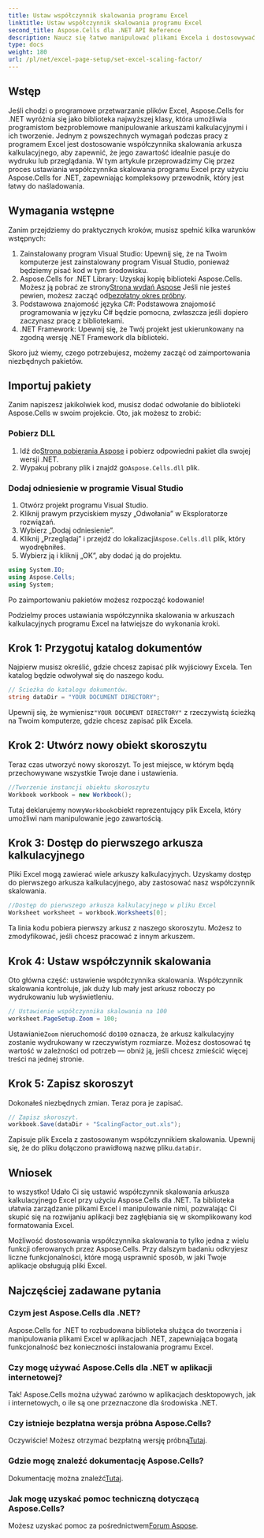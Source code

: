 ```yaml
---
title: Ustaw współczynnik skalowania programu Excel
linktitle: Ustaw współczynnik skalowania programu Excel
second_title: Aspose.Cells dla .NET API Reference
description: Naucz się łatwo manipulować plikami Excela i dostosowywać współczynnik skalowania przy użyciu Aspose.Cells dla .NET.
type: docs
weight: 180
url: /pl/net/excel-page-setup/set-excel-scaling-factor/
---
```

## Wstęp

Jeśli chodzi o programowe przetwarzanie plików Excel, Aspose.Cells for .NET wyróżnia się jako biblioteka najwyższej klasy, która umożliwia programistom bezproblemowe manipulowanie arkuszami kalkulacyjnymi i ich tworzenie. Jednym z powszechnych wymagań podczas pracy z programem Excel jest dostosowanie współczynnika skalowania arkusza kalkulacyjnego, aby zapewnić, że jego zawartość idealnie pasuje do wydruku lub przeglądania. W tym artykule przeprowadzimy Cię przez proces ustawiania współczynnika skalowania programu Excel przy użyciu Aspose.Cells for .NET, zapewniając kompleksowy przewodnik, który jest łatwy do naśladowania.

## Wymagania wstępne

Zanim przejdziemy do praktycznych kroków, musisz spełnić kilka warunków wstępnych:

1. Zainstalowany program Visual Studio: Upewnij się, że na Twoim komputerze jest zainstalowany program Visual Studio, ponieważ będziemy pisać kod w tym środowisku.
2.  Aspose.Cells for .NET Library: Uzyskaj kopię biblioteki Aspose.Cells. Możesz ją pobrać ze strony[Strona wydań Aspose](https://releases.aspose.com/cells/net/) Jeśli nie jesteś pewien, możesz zacząć od[bezpłatny okres próbny](https://releases.aspose.com/).
3. Podstawowa znajomość języka C#: Podstawowa znajomość programowania w języku C# będzie pomocna, zwłaszcza jeśli dopiero zaczynasz pracę z bibliotekami.
4. .NET Framework: Upewnij się, że Twój projekt jest ukierunkowany na zgodną wersję .NET Framework dla biblioteki.

Skoro już wiemy, czego potrzebujesz, możemy zacząć od zaimportowania niezbędnych pakietów.

## Importuj pakiety

Zanim napiszesz jakikolwiek kod, musisz dodać odwołanie do biblioteki Aspose.Cells w swoim projekcie. Oto, jak możesz to zrobić:

### Pobierz DLL

1.  Idź do[Strona pobierania Aspose](https://releases.aspose.com/cells/net/) i pobierz odpowiedni pakiet dla swojej wersji .NET.
2. Wypakuj pobrany plik i znajdź go`Aspose.Cells.dll` plik.

### Dodaj odniesienie w programie Visual Studio

1. Otwórz projekt programu Visual Studio.
2. Kliknij prawym przyciskiem myszy „Odwołania” w Eksploratorze rozwiązań.
3. Wybierz „Dodaj odniesienie”. 
4.  Kliknij „Przeglądaj” i przejdź do lokalizacji`Aspose.Cells.dll` plik, który wyodrębniłeś.
5. Wybierz ją i kliknij „OK”, aby dodać ją do projektu.

```csharp
using System.IO;
using Aspose.Cells;
using System;
```

Po zaimportowaniu pakietów możesz rozpocząć kodowanie!

Podzielmy proces ustawiania współczynnika skalowania w arkuszach kalkulacyjnych programu Excel na łatwiejsze do wykonania kroki.

## Krok 1: Przygotuj katalog dokumentów

Najpierw musisz określić, gdzie chcesz zapisać plik wyjściowy Excela. Ten katalog będzie odwoływał się do naszego kodu. 

```csharp
// Ścieżka do katalogu dokumentów.
string dataDir = "YOUR DOCUMENT DIRECTORY";
```

 Upewnij się, że wymienisz`"YOUR DOCUMENT DIRECTORY"` z rzeczywistą ścieżką na Twoim komputerze, gdzie chcesz zapisać plik Excela.

## Krok 2: Utwórz nowy obiekt skoroszytu

Teraz czas utworzyć nowy skoroszyt. To jest miejsce, w którym będą przechowywane wszystkie Twoje dane i ustawienia.

```csharp
//Tworzenie instancji obiektu skoroszytu
Workbook workbook = new Workbook();
```

 Tutaj deklarujemy nowy`Workbook`obiekt reprezentujący plik Excela, który umożliwi nam manipulowanie jego zawartością.

## Krok 3: Dostęp do pierwszego arkusza kalkulacyjnego

Pliki Excel mogą zawierać wiele arkuszy kalkulacyjnych. Uzyskamy dostęp do pierwszego arkusza kalkulacyjnego, aby zastosować nasz współczynnik skalowania.

```csharp
//Dostęp do pierwszego arkusza kalkulacyjnego w pliku Excel
Worksheet worksheet = workbook.Worksheets[0];
```

Ta linia kodu pobiera pierwszy arkusz z naszego skoroszytu. Możesz to zmodyfikować, jeśli chcesz pracować z innym arkuszem.

## Krok 4: Ustaw współczynnik skalowania

Oto główna część: ustawienie współczynnika skalowania. Współczynnik skalowania kontroluje, jak duży lub mały jest arkusz roboczy po wydrukowaniu lub wyświetleniu.

```csharp
// Ustawienie współczynnika skalowania na 100
worksheet.PageSetup.Zoom = 100;
```

 Ustawianie`Zoom` nieruchomość do`100` oznacza, że arkusz kalkulacyjny zostanie wydrukowany w rzeczywistym rozmiarze. Możesz dostosować tę wartość w zależności od potrzeb — obniż ją, jeśli chcesz zmieścić więcej treści na jednej stronie.

## Krok 5: Zapisz skoroszyt

Dokonałeś niezbędnych zmian. Teraz pora je zapisać.

```csharp
// Zapisz skoroszyt.
workbook.Save(dataDir + "ScalingFactor_out.xls");
```

 Zapisuje plik Excela z zastosowanym współczynnikiem skalowania. Upewnij się, że do pliku dołączono prawidłową nazwę pliku.`dataDir`.

## Wniosek

to wszystko! Udało Ci się ustawić współczynnik skalowania arkusza kalkulacyjnego Excel przy użyciu Aspose.Cells dla .NET. Ta biblioteka ułatwia zarządzanie plikami Excel i manipulowanie nimi, pozwalając Ci skupić się na rozwijaniu aplikacji bez zagłębiania się w skomplikowany kod formatowania Excel.

Możliwość dostosowania współczynnika skalowania to tylko jedna z wielu funkcji oferowanych przez Aspose.Cells. Przy dalszym badaniu odkryjesz liczne funkcjonalności, które mogą usprawnić sposób, w jaki Twoje aplikacje obsługują pliki Excel.

## Najczęściej zadawane pytania

### Czym jest Aspose.Cells dla .NET?  
Aspose.Cells for .NET to rozbudowana biblioteka służąca do tworzenia i manipulowania plikami Excel w aplikacjach .NET, zapewniająca bogatą funkcjonalność bez konieczności instalowania programu Excel.

### Czy mogę używać Aspose.Cells dla .NET w aplikacji internetowej?  
Tak! Aspose.Cells można używać zarówno w aplikacjach desktopowych, jak i internetowych, o ile są one przeznaczone dla środowiska .NET.

### Czy istnieje bezpłatna wersja próbna Aspose.Cells?  
 Oczywiście! Możesz otrzymać bezpłatną wersję próbną[Tutaj](https://releases.aspose.com/).

### Gdzie mogę znaleźć dokumentację Aspose.Cells?  
Dokumentację można znaleźć[Tutaj](https://reference.aspose.com/cells/net/).

### Jak mogę uzyskać pomoc techniczną dotyczącą Aspose.Cells?  
 Możesz uzyskać pomoc za pośrednictwem[Forum Aspose](https://forum.aspose.com/c/cells/9).